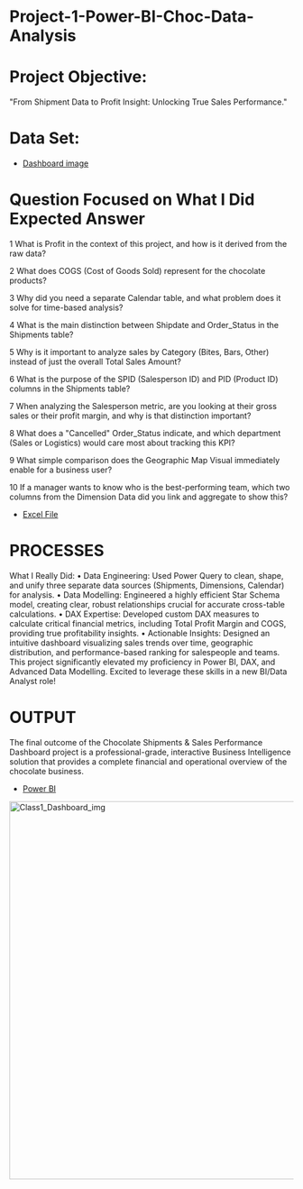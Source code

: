 # Project-1-Power-BI-Choc-Data-Analysis
# Project Objective:
"From Shipment Data to Profit Insight: Unlocking True Sales Performance."

# Data Set:
- <a href="https://github.com/seerapunagasrinu/Project-1---Power-BI---Choc---Data-Analysis/blob/main/Class1_Dashboard_img.png">Dashboard image</a>

# Question Focused on What I Did	Expected Answer
1	What is Profit in the context of this project, and how is it derived from the raw data?

2	What does COGS (Cost of Goods Sold) represent for the chocolate products?

3	Why did you need a separate Calendar table, and what problem does it solve for time-based analysis?

4	What is the main distinction between Shipdate and Order_Status in the Shipments table?

5	Why is it important to analyze sales by Category (Bites, Bars, Other) instead of just the overall Total Sales Amount?

6	What is the purpose of the SPID (Salesperson ID) and PID (Product ID) columns in the Shipments table?

7	When analyzing the Salesperson metric, are you looking at their gross sales or their profit margin, and why is that distinction important?

8	What does a "Cancelled" Order_Status indicate, and which department (Sales or Logistics) would care most about tracking this KPI?

9	What simple comparison does the Geographic Map Visual immediately enable for a business user?

10	If a manager wants to know who is the best-performing team, which two columns from the Dimension Data did you link and aggregate to show this?

- <a href="https://github.com/seerapunagasrinu/Project-1---Power-BI---Choc---Data-Analysis/blob/main/Class1_sample-chocolate-shipments-data-all-Apr-2025.xlsx">Excel File</a>

# PROCESSES 
What I Really Did:
•	Data Engineering: Used Power Query to clean, shape, and unify three separate data sources (Shipments, Dimensions, Calendar) for analysis. 
•	Data Modelling: Engineered a highly efficient Star Schema model, creating clear, robust relationships crucial for accurate cross-table calculations.
•	DAX Expertise: Developed custom DAX measures to calculate critical financial metrics, including Total Profit Margin and COGS, providing true profitability insights.
•	Actionable Insights: Designed an intuitive dashboard visualizing sales trends over time, geographic distribution, and performance-based ranking for salespeople and teams.
This project significantly elevated my proficiency in Power BI, DAX, and Advanced Data Modelling. Excited to leverage these skills in a new BI/Data Analyst role! 

# OUTPUT
The final outcome of the Chocolate Shipments & Sales Performance Dashboard project is a professional-grade, interactive Business Intelligence solution that provides a complete financial and operational overview of the chocolate business.
- <a href="https://app.powerbi.com/groups/me/reports/2f9e6299-ecd3-481b-82f2-36a54da1c27d/9a6be1914e287d55e302?experience=power-bi">Power BI</a>

<img width="1208" height="671" alt="Class1_Dashboard_img" src="https://github.com/user-attachments/assets/86ef1d5d-7678-4b29-88f4-a146b1fbb33e" />

